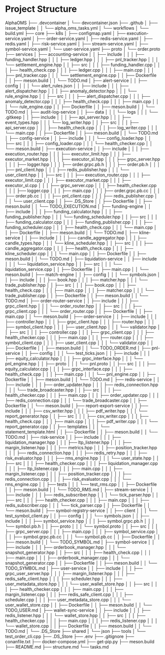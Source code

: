 # Project Structure

AlphaOMS
├── .devcontainer
│   └── devcontainer.json
├── .github
│   ├── issue_template
│   │   └── alpha_oms_tasks.yml
│   └── workflows
│       └── build.yml
├── core
├── k8s
│   ├── configmap.yaml
│   ├── execution-service.yaml
│   ├── order-service.yaml
│   ├── redis-service.yaml
│   ├── redis.yaml
│   ├── risk-service.yaml
│   ├── stream-service.yaml
│   ├── symbol-service.yaml
│   └── user-service.yaml
├── proto
│   └── order.proto
├── services
│   ├── accounting-service
│   │   ├── include
│   │   │   ├── funding_handler.hpp
│   │   │   ├── ledger.hpp
│   │   │   ├── pnl_tracker.hpp
│   │   │   └── settlement_engine.hpp
│   │   ├── src
│   │   │   ├── funding_handler.cpp
│   │   │   ├── health_check.cpp
│   │   │   ├── ledger.cpp
│   │   │   ├── main.cpp
│   │   │   ├── pnl_tracker.cpp
│   │   │   └── settlement_engine.cpp
│   │   ├── Dockerfile
│   │   ├── meson.build
│   │   └── TODO.md
│   ├── alert-service
│   │   ├── config
│   │   │   └── alert_rules.json
│   │   ├── include
│   │   │   ├── alert_dispatcher.hpp
│   │   │   ├── anomaly_detector.hpp
│   │   │   └── rule_engine.hpp
│   │   ├── src
│   │   │   ├── alert_dispatcher.cpp
│   │   │   ├── anomaly_detector.cpp
│   │   │   ├── health_check.cpp
│   │   │   ├── main.cpp
│   │   │   └── rule_engine.cpp
│   │   ├── Dockerfile
│   │   ├── meson.build
│   │   └── TODO.md
│   ├── audit-log-service
│   │   ├── data
│   │   │   └── logs
│   │   │       └── .gitkeep
│   │   ├── include
│   │   │   ├── api_server.hpp
│   │   │   ├── event_types.hpp
│   │   │   └── log_writer.hpp
│   │   ├── src
│   │   │   ├── api_server.cpp
│   │   │   ├── health_check.cpp
│   │   │   ├── log_writer.cpp
│   │   │   └── main.cpp
│   │   ├── Dockerfile
│   │   ├── meson.build
│   │   └── TODO.md
│   ├── config-service
│   │   ├── include
│   │   │   └── config_loader.hpp
│   │   ├── src
│   │   │   ├── config_loader.cpp
│   │   │   └── health_checker.cpp
│   │   └── meson.build
│   ├── execution-service
│   │   ├── include
│   │   │   ├── execution_router.hpp
│   │   │   ├── executor_limit.hpp
│   │   │   ├── executor_market.hpp
│   │   │   ├── executor_sl.hpp
│   │   │   ├── grpc_server.hpp
│   │   │   ├── logger.hpp
│   │   │   ├── order.grpc.pb.h
│   │   │   ├── order.pb.h
│   │   │   ├── pnl_client.hpp
│   │   │   ├── redis_publisher.hpp
│   │   │   └── user_client.hpp
│   │   ├── src
│   │   │   ├── execution_router.cpp
│   │   │   ├── executor_limit.cpp
│   │   │   ├── executor_market.cpp
│   │   │   ├── executor_sl.cpp
│   │   │   ├── grpc_server.cpp
│   │   │   ├── health_checker.cpp
│   │   │   ├── logger.cpp
│   │   │   ├── main.cpp
│   │   │   ├── order.grpc.pb.cc
│   │   │   ├── order.pb.cc
│   │   │   ├── pnl_client.cpp
│   │   │   ├── redis_publisher.cpp
│   │   │   └── user_client.cpp
│   │   ├── .DS_Store
│   │   ├── Dockerfile
│   │   ├── meson.build
│   │   └── TODO_EXECUTION.md
│   ├── funding-engine
│   │   ├── include
│   │   │   ├── funding_calculator.hpp
│   │   │   ├── funding_publisher.hpp
│   │   │   └── funding_scheduler.hpp
│   │   ├── src
│   │   │   ├── funding_calculator.cpp
│   │   │   ├── funding_publisher.cpp
│   │   │   ├── funding_scheduler.cpp
│   │   │   ├── health_check.cpp
│   │   │   └── main.cpp
│   │   ├── Dockerfile
│   │   ├── meson.build
│   │   └── TODO.md
│   ├── kline-service
│   │   ├── include
│   │   │   ├── candle_aggregator.hpp
│   │   │   ├── candle_types.hpp
│   │   │   └── kline_scheduler.hpp
│   │   ├── src
│   │   │   ├── candle_aggregator.cpp
│   │   │   ├── health_check.cpp
│   │   │   ├── kline_scheduler.cpp
│   │   │   └── main.cpp
│   │   ├── Dockerfile
│   │   ├── meson.build
│   │   └── TODO.md
│   ├── liquidation-service
│   │   ├── include
│   │   │   └── liquidation_service.hpp
│   │   ├── src
│   │   │   └── liquidation_service.cpp
│   │   ├── Dockerfile
│   │   ├── main.cpp
│   │   └── meson.build
│   ├── match-engine
│   │   ├── config
│   │   │   └── symbols.json
│   │   ├── include
│   │   │   ├── book.hpp
│   │   │   ├── matcher.hpp
│   │   │   └── trade_publisher.hpp
│   │   ├── src
│   │   │   ├── book.cpp
│   │   │   ├── health_check.cpp
│   │   │   ├── main.cpp
│   │   │   ├── matcher.cpp
│   │   │   └── trade_publisher.cpp
│   │   ├── Dockerfile
│   │   ├── meson.build
│   │   └── TODO.md
│   ├── order-router-service
│   │   ├── include
│   │   │   ├── grpc_client.hpp
│   │   │   └── order_router.hpp
│   │   ├── src
│   │   │   ├── grpc_client.cpp
│   │   │   └── order_router.cpp
│   │   ├── Dockerfile
│   │   ├── main.cpp
│   │   └── meson.build
│   ├── order-service
│   │   ├── include
│   │   │   ├── controller.hpp
│   │   │   ├── grpc_client.hpp
│   │   │   ├── router.hpp
│   │   │   ├── symbol_client.hpp
│   │   │   ├── user_client.hpp
│   │   │   └── validator.hpp
│   │   ├── src
│   │   │   ├── controller.cpp
│   │   │   ├── grpc_client.cpp
│   │   │   ├── health_checker.cpp
│   │   │   ├── main.cpp
│   │   │   ├── router.cpp
│   │   │   ├── symbol_client.cpp
│   │   │   ├── user_client.cpp
│   │   │   └── validator.cpp
│   │   ├── Dockerfile
│   │   ├── meson.build
│   │   └── TODO_ORDER.md
│   ├── pnl-service
│   │   ├── config
│   │   │   └── test_ticks.json
│   │   ├── include
│   │   │   ├── equity_calculator.hpp
│   │   │   ├── grpc_interface.hpp
│   │   │   └── pnl_engine.hpp
│   │   ├── proto
│   │   │   └── pnl.proto
│   │   ├── src
│   │   │   ├── equity_calculator.cpp
│   │   │   ├── grpc_interface.cpp
│   │   │   ├── health_check.cpp
│   │   │   ├── main.cpp
│   │   │   └── pnl_engine.cpp
│   │   ├── Dockerfile
│   │   ├── meson.build
│   │   └── TODO.md
│   ├── redis-service
│   │   ├── include
│   │   │   ├── order_updater.hpp
│   │   │   ├── redis_connection.hpp
│   │   │   └── trade_broadcaster.hpp
│   │   ├── src
│   │   │   ├── health_checker.cpp
│   │   │   ├── main.cpp
│   │   │   ├── order_updater.cpp
│   │   │   ├── redis_connection.cpp
│   │   │   └── trade_broadcaster.cpp
│   │   ├── Dockerfile
│   │   └── meson.build
│   ├── report-export-service
│   │   ├── include
│   │   │   ├── csv_writer.hpp
│   │   │   ├── pdf_writer.hpp
│   │   │   └── report_generator.hpp
│   │   ├── src
│   │   │   ├── csv_writer.cpp
│   │   │   ├── health_check.cpp
│   │   │   ├── main.cpp
│   │   │   ├── pdf_writer.cpp
│   │   │   └── report_generator.cpp
│   │   ├── templates
│   │   │   └── statement_template.html
│   │   ├── Dockerfile
│   │   ├── meson.build
│   │   └── TODO.md
│   ├── risk-service
│   │   ├── include
│   │   │   ├── liquidation_manager.hpp
│   │   │   ├── ltp_listener.hpp
│   │   │   ├── margin_listener.hpp
│   │   │   ├── metrics.hpp
│   │   │   ├── position_tracker.hpp
│   │   │   ├── redis_connection.hpp
│   │   │   ├── redis_retry.hpp
│   │   │   ├── risk_evaluator.hpp
│   │   │   ├── rms_engine.hpp
│   │   │   └── user_state.hpp
│   │   ├── src
│   │   │   ├── health_checker.cpp
│   │   │   ├── liquidation_manager.cpp
│   │   │   ├── ltp_listener.cpp
│   │   │   ├── main.cpp
│   │   │   ├── margin_listener.cpp
│   │   │   ├── position_tracker.cpp
│   │   │   ├── redis_connection.cpp
│   │   │   ├── risk_evaluator.cpp
│   │   │   └── rms_engine.cpp
│   │   ├── tests
│   │   │   └── test_rms.cpp
│   │   ├── Dockerfile
│   │   ├── meson.build
│   │   └── TODO_RMS.md
│   ├── stream-service
│   │   ├── include
│   │   │   ├── redis_subscriber.hpp
│   │   │   └── tick_parser.hpp
│   │   ├── src
│   │   │   ├── health_checker.cpp
│   │   │   ├── main.cpp
│   │   │   ├── redis_subscriber.cpp
│   │   │   └── tick_parser.cpp
│   │   ├── Dockerfile
│   │   └── meson.build
│   ├── symbol-registry-service
│   │   ├── client
│   │   │   └── test_symbol_client.py
│   │   ├── config
│   │   │   └── symbols.json
│   │   ├── include
│   │   │   ├── symbol_service.hpp
│   │   │   ├── symbol.grpc.pb.h
│   │   │   └── symbol.pb.h
│   │   ├── proto
│   │   │   └── symbol.proto
│   │   ├── src
│   │   │   ├── grpc_server.cpp
│   │   │   ├── main.cpp
│   │   │   ├── symbol_service.cpp
│   │   │   ├── symbol.grpc.pb.cc
│   │   │   └── symbol.pb.cc
│   │   ├── Dockerfile
│   │   ├── meson.build
│   │   └── TODO_SYMBOL.md
│   ├── symbol-service
│   │   ├── include
│   │   │   ├── orderbook_manager.hpp
│   │   │   └── snapshot_generator.hpp
│   │   ├── src
│   │   │   ├── health_check.cpp
│   │   │   ├── main.cpp
│   │   │   ├── orderbook_manager.cpp
│   │   │   └── snapshot_generator.cpp
│   │   ├── Dockerfile
│   │   ├── meson.build
│   │   └── TODO_SYMBOL.md
│   ├── user-service
│   │   ├── include
│   │   │   ├── grpc_user_server.hpp
│   │   │   ├── margin_listener.hpp
│   │   │   ├── redis_safe_client.hpp
│   │   │   ├── scheduler.hpp
│   │   │   ├── user_metadata_store.hpp
│   │   │   └── user_wallet_store.hpp
│   │   ├── src
│   │   │   ├── health_checker.cpp
│   │   │   ├── main.cpp
│   │   │   ├── margin_listener.cpp
│   │   │   ├── redis_safe_client.cpp
│   │   │   ├── scheduler.cpp
│   │   │   ├── user_metadata_store.cpp
│   │   │   └── user_wallet_store.cpp
│   │   ├── Dockerfile
│   │   ├── meson.build
│   │   └── TODO_USER.md
│   ├── wallet-sync-service
│   │   ├── include
│   │   │   ├── redis_listener.hpp
│   │   │   └── wallet_store.hpp
│   │   ├── src
│   │   │   ├── health_checker.cpp
│   │   │   ├── main.cpp
│   │   │   ├── redis_listener.cpp
│   │   │   └── wallet_store.cpp
│   │   ├── Dockerfile
│   │   ├── meson.build
│   │   └── TODO.md
│   └── .DS_Store
├── shared
│   └── json
├── tools
│   └── test_order_cli.cpp
├── .DS_Store
├── .env
├── .gitignore
├── conanfile.txt
├── docker-compose.yml
├── get-pip.py
├── meson.build
├── README.md
├── structure.md
└── tasks.md
